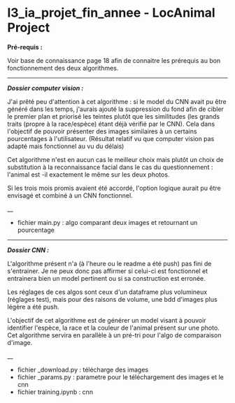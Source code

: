 # l3_ia_projet_fin_annee - LocAnimal Project

**Pré-requis :**

Voir base de connaissance page 18 afin de connaitre les prérequis au bon fonctionnement des deux algorithmes.


____

***Dossier computer vision :***

J'ai prêté peu d'attention à cet algorithme : si le model du CNN avait pu être généré dans les temps, j'aurais ajouté la suppression du fond afin de cibler le premier plan et priorisé les teintes plutôt que les similitudes (les grands traits (propre à la race/espèce) étant déjà vérifié par le CNN). Cela dans l'objectif de pouvoir présenter des images similaires à un certains pourcentages à l'utilisateur. (Résultat relatif vu que computer vision pas adapté mais fonctionnel au vu du délais)

Cet algorithme n'est en aucun cas le meilleur choix mais plutôt un choix de substitution à la reconnaissance facial dans le cas du questionnement : l'animal est -il exactement le même sur les deux photos.

Si les trois mois promis avaient été accordé, l'option logique aurait pu être envisagé et combiné à un CNN fonctionnel.

__

* fichier main.py    : algo comparant deux images et retournant un pourcentage


____

***Dossier CNN :***

L'algorithme présent n'a (à l'heure ou le readme a été push) pas fini de s'entrainer. Je ne peux donc pas affirmer si celui-ci est fonctionnel et entrainera bien un model pertinent ou si sa construction est erronée.

Les réglages de ces algos sont ceux d'un dataframe plus volumineux (réglages test), mais pour des raisons de volume, une bdd d'images plus légère a été push.

L'objectif de cet algorithme est de générer un model visant à pouvoir identifier l'espèce, la race et la couleur de l'animal présent sur une photo. Cet algorithme servira en parallèle à un pré-tri pour l'algo de comparaison d'image.

__


* fichier _download.py    : télécharge des images
* fichier _params.py      : parametre pour le téléchargement des images et le cnn
* fichier training.ipynb  : cnn
